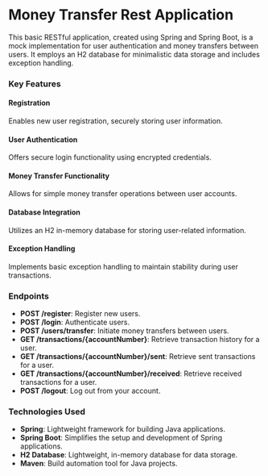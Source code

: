 # Money Transfer Rest Application
This basic RESTful application, created using Spring and Spring Boot, is a mock implementation for user authentication and money transfers between users. It employs an H2 database for minimalistic data storage and includes exception handling.

### Key Features
#### Registration
Enables new user registration, securely storing user information.
#### User Authentication
Offers secure login functionality using encrypted credentials.
#### Money Transfer Functionality
Allows for simple money transfer operations between user accounts.
#### Database Integration
Utilizes an H2 in-memory database for storing user-related information.
#### Exception Handling
Implements basic exception handling to maintain stability during user transactions.

### Endpoints
* **POST /register**: Register new users.
* **POST /login**: Authenticate users.
* **POST /users/transfer**: Initiate money transfers between users.
* **GET /transactions/{accountNumber}**: Retrieve transaction history for a user.
* **GET /transactions/{accountNumber}/sent**: Retrieve sent transactions for a user.
* **GET /transactions/{accountNumber}/received**: Retrieve received transactions for a user.
* **POST /logout**: Log out from your account.

### Technologies Used
* **Spring**: Lightweight framework for building Java applications.
* **Spring Boot**: Simplifies the setup and development of Spring applications.
* **H2 Database**: Lightweight, in-memory database for data storage.
* **Maven**: Build automation tool for Java projects.